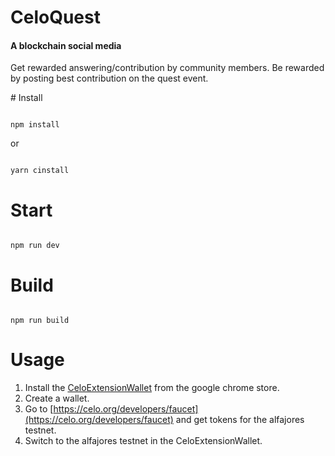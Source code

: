 <h1> CeloQuest </h1>
<h4> A blockchain social media </h4>
<p>
Get rewarded answering/contribution by community members.
Be rewarded by posting best contribution on the quest event.
</p>
# Install 

```

npm install

```

or 

```

yarn cinstall

```

# Start

```

npm run dev

```

# Build

```

npm run build

```
# Usage
1. Install the [CeloExtensionWallet](https://chrome.google.com/webstore/detail/celoextensionwallet/kkilomkmpmkbdnfelcpgckmpcaemjcdh?hl=en) from the google chrome store.
2. Create a wallet.
3. Go to [https://celo.org/developers/faucet](https://celo.org/developers/faucet) and get tokens for the alfajores testnet.
4. Switch to the alfajores testnet in the CeloExtensionWallet.
